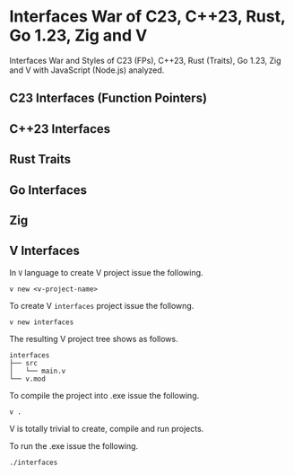# Interfaces War of C23, C++23, Rust, Go 1.23, Zig and V
Interfaces War and Styles of C23 (FPs), C++23, Rust (Traits), Go 1.23, Zig and V with JavaScript (Node.js) analyzed.

## C23 Interfaces (Function Pointers)

## C++23 Interfaces

## Rust Traits

## Go Interfaces

## Zig 

## V Interfaces

In `V` language to create V project issue the following.

```shell
v new <v-project-name> 
```

To create V `interfaces` project issue the followng.

```shell
v new interfaces
```
The resulting V project tree shows as follows.

```shell
interfaces
├── src
│   └── main.v
└── v.mod
```

To compile the project into .exe issue the following.

```shell
v .
```

V is totally trivial to create, compile and run projects.

To run the .exe issue the following.

```shell
./interfaces
```




